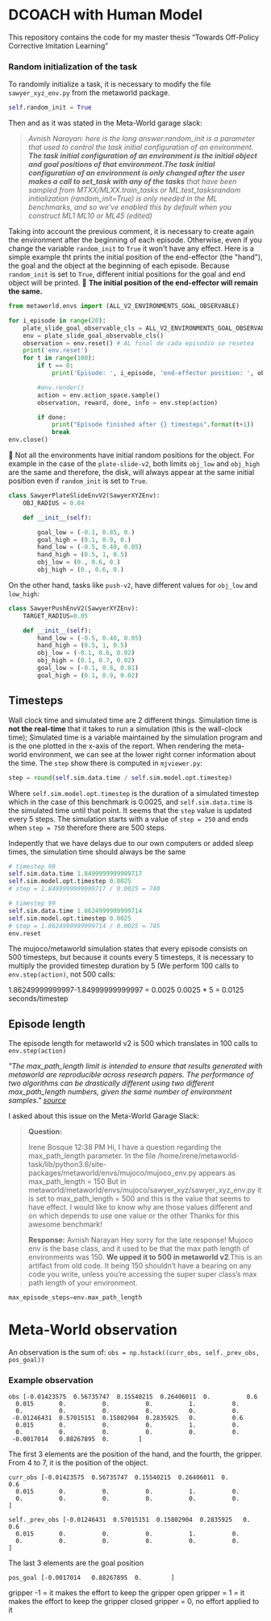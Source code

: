 # DCOACH with Human Model
This repository contains the code for my master thesis “Towards Off-Policy Corrective Imitation Learning”



### Random initialization of the task

To randomly initialize a task, it is necessary to modify the file `sawyer_xyz_env.py` from the metaworld package.

```python
self.random_init = True
```

Then and as it was stated in the Meta-World garage slack:


 > _Avnish Narayan: here is the long answer:random_init is a parameter that used to control the task initial configuration of an environment. **The task initial configuration of an environment is the initial object and goal positions of that environment.The task initial configuration of an environment is only changed after the user makes a call to set_task with any of the tasks** that have been sampled from MTXX/MLXX.train_tasks or ML.test_tasksrandom initialization (random_init=True) is only needed in the ML benchmarks, and so we’ve enabled this by default when you construct ML1 ML10 or ML45 (edited)_ 
 
Taking into account the previous comment, it is necessary to create again the environment after the beginning of each episode. Otherwise, even if you change the variable `random_init` to `True` it won't have any effect. Here is a simple example tht prints the initial position of the end-effector (the "hand"), the goal and the object at the beginning of each episode. Because `random_init` is set to `True`, different initial positions for the goal and end object will be printed.
📢 **The initial position of the end-effector will remain the same.**


```python
from metaworld.envs import (ALL_V2_ENVIRONMENTS_GOAL_OBSERVABLE)

for i_episode in range(20):
    plate_slide_goal_observable_cls = ALL_V2_ENVIRONMENTS_GOAL_OBSERVABLE["push-v2-goal-observable"]
    env = plate_slide_goal_observable_cls()
    observation = env.reset() # AL final de cada episodio se resetea
    print('env.reset')
    for t in range(100):
        if t == 0:
            print('Episode: ', i_episode, 'end-effector position: ', observation[:3],  'target position: ', observation[-3:], 'object (ball) position: ', observation[4:7])

        #env.render()
        action = env.action_space.sample()
        observation, reward, done, info = env.step(action)

        if done:
            print("Episode finished after {} timesteps".format(t+1))
            break
env.close()
```

📢 Not all the environments have initial random positions for the object. For example in the case of the `plate-slide-v2`, both limits `obj_low` and
`obj_high` are the same and therefore, the disk, will always appear at the same initial position even if `random_init` is set to `True`.


```python
class SawyerPlateSlideEnvV2(SawyerXYZEnv):
    OBJ_RADIUS = 0.04

    def __init__(self):

        goal_low = (-0.1, 0.85, 0.)
        goal_high = (0.1, 0.9, 0.)
        hand_low = (-0.5, 0.40, 0.05)
        hand_high = (0.5, 1, 0.5)
        obj_low = (0., 0.6, 0.)
        obj_high = (0., 0.6, 0.)
```
On the other hand, tasks like `push-v2`, have different values for `obj_low` and `low_high`:
```python
class SawyerPushEnvV2(SawyerXYZEnv):
    TARGET_RADIUS=0.05

    def __init__(self):
        hand_low = (-0.5, 0.40, 0.05)
        hand_high = (0.5, 1, 0.5)
        obj_low = (-0.1, 0.6, 0.02)
        obj_high = (0.1, 0.7, 0.02)
        goal_low = (-0.1, 0.8, 0.01)
        goal_high = (0.1, 0.9, 0.02)
```

## Timesteps
Wall clock time and simulated time are 2 different things. Simulation time is **not the real-time** that it takes to run a simulation (this is the wall-clock time); Simulated time is a variable maintained by the simulation program and is the one plotted in the x-axis of the report. 
When rendering the meta-world environment, we can see at the lower right corner information about the time. The `step` show there is computed in
`mjviewer.py`:

```python
step = round(self.sim.data.time / self.sim.model.opt.timestep)
```
Where `self.sim.model.opt.timestep` is the duration of a simulated timestep which in the case of this benchmark is 0.0025, and `self.sim.data.time` is the simulated time until that point.
It seems that the `step` value is updated every 5 steps. The simulation starts with a value of `step = 250` and ends when `step = 750` therefore there are 500 steps.

Indepently that we have delays due to our own computers or added sleep times, the simulation time should always be the same




```python
# timestep 98
self.sim.data.time 1.8499999999999717 
self.sim.model.opt.timestep 0.0025
# step = 1.8499999999999717 / 0.0025 = 740

# timestep 99
self.sim.data.time 1.8624999999999714
self.sim.model.opt.timestep 0.0025
# step = 1.8624999999999714 / 0.0025 = 745
env.reset
```

The mujoco/metaworld simulation states that every episode consists on 500 timesteps, but because it counts every 5 timesteps, it is necessary to multiply the provided timestep duration by 5 (We perform 100 calls to `env.step(action)`, not 500 calls:

1.86249999999997-1.84999999999997 = 0.0025
0.0025 * 5 = 0.0125 seconds/timestep

## Episode length

The episode length for metaworld v2 is 500 which translates in 100 calls to `env.step(action)` 

_"The max_path_length limit is intended to ensure that results generated with metaworld are reproducible across research papers. The performance of two algorithms can be drastically different using two different max_path_length numbers, given the same number of environment samples." 
[source](https://githubmemory.com/repo/rlworkgroup/metaworld/issues/157)_

I asked about this issue on the Meta-World Garage Slack:

>**Question:**
> 
>Irene Bosque  12:38 PM
Hi, I have a question regarding the max_path_length parameter.
In the file /home/irene/metaworld-task/lib/python3.6/site-packages/metaworld/envs/mujoco/mujoco_env.py appears as max_path_length = 150
But in metaworld/metaworld/envs/mujoco/sawyer_xyz/sawyer_xyz_env.py it is set to max_path_length = 500 and this is the value that seems to have effect. I would like to know why are those values different and on which depends to use one value or the other
Thanks for this awesome benchmark!
> 
> **Response:**
> Avnish Narayan
>Hey sorry for the late response!
>Mujoco env is the base class, and it used to be that the max path length of environments was 150. **We upped it to 500 in metaworld v2**.This is an artifact from old code. It being 150 shouldn’t have a bearing on any code you write, unless you’re accessing the super super class’s max path length of your environment. 


```python
max_episode_steps=env.max_path_length
```

# Meta-World observation

An observation is the sum of:
`obs = np.hstack((curr_obs, self._prev_obs, pos_goal))`
### Example observation
```
obs [-0.01423575  0.56735747  0.15540215  0.26406011  0.          0.6
  0.015       0.          0.          0.          1.          0.
  0.          0.          0.          0.          0.          0.
 -0.01246431  0.57015151  0.15802904  0.2835925   0.          0.6
  0.015       0.          0.          0.          1.          0.
  0.          0.          0.          0.          0.          0.
 -0.0017014   0.88267895  0.        ]
```
The first 3 elements are the position of the hand, and the fourth, the gripper. From 4 to 7, it is the position of the object.
```
curr_obs [-0.01423575  0.56735747  0.15540215  0.26406011  0.          0.6
  0.015       0.          0.          0.          1.          0.
  0.          0.          0.          0.          0.          0.        ]
```

```
self._prev_obs [-0.01246431  0.57015151  0.15802904  0.2835925   0.          0.6
  0.015       0.          0.          0.          1.          0.
  0.          0.          0.          0.          0.          0.        ]
```

The last 3 elements are the goal position
```
pos_goal [-0.0017014   0.88267895  0.        ]
```


gripper -1 = it makes the effort to keep the gripper open 
gripper = 1 = it makes the effort to keep the gripper closed
gripper = 0, no effort applied to it